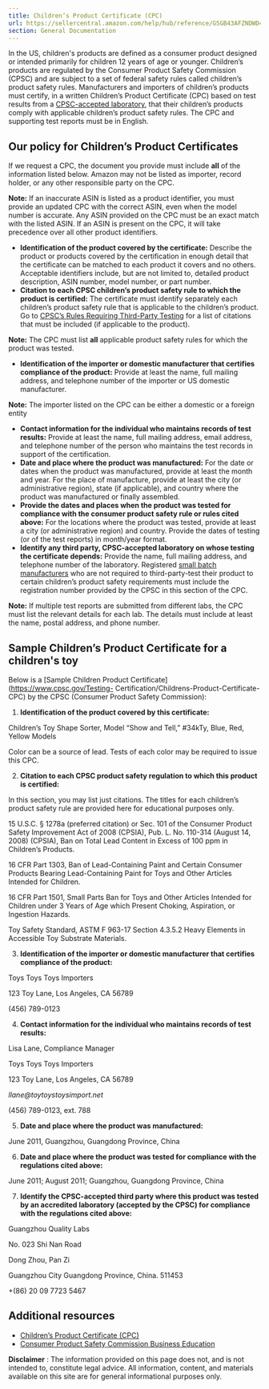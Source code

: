 ```yaml
---
title: Children’s Product Certificate (CPC)
url: https://sellercentral.amazon.com/help/hub/reference/GSGB43AFZNDWD4U8
section: General Documentation
---
```


In the US, children's products are defined as a consumer product designed or
intended primarily for children 12 years of age or younger. Children’s
products are regulated by the Consumer Product Safety Commission (CPSC) and
are subject to a set of federal safety rules called children’s product safety
rules. Manufacturers and importers of children’s products must certify, in a
written Children’s Product Certificate (CPC) based on test results from a
[CPSC-accepted laboratory](https://www.cpsc.gov/cgi-bin/labsearch/), that
their children’s products comply with applicable children’s product safety
rules. The CPC and supporting test reports must be in English.

## Our policy for Children’s Product Certificates

If we request a CPC, the document you provide must include **all** of the
information listed below. Amazon may not be listed as importer, record holder,
or any other responsible party on the CPC.

**Note:** If an inaccurate ASIN is listed as a product identifier, you must
provide an updated CPC with the correct ASIN, even when the model number is
accurate. Any ASIN provided on the CPC must be an exact match with the listed
ASIN. If an ASIN is present on the CPC, it will take precedence over all other
product identifiers.

  * **Identification of the product covered by the certificate:** Describe the product or products covered by the certification in enough detail that the certificate can be matched to each product it covers and no others. Acceptable identifiers include, but are not limited to, detailed product description, ASIN number, model number, or part number.
  * **Citation to each CPSC children’s product safety rule to which the product is certified:** The certificate must identify separately each children’s product safety rule that is applicable to the children’s product. Go to [CPSC’s Rules Requiring Third-Party Testing](https://www.cpsc.gov/Business--Manufacturing/Testing-Certification/Lab-Accreditation/Rules-Requiring-Third-Party-Testing) for a list of citations that must be included (if applicable to the product).

**Note:** The CPC must list **all** applicable product safety rules for which
the product was tested.

  * **Identification of the importer or domestic manufacturer that certifies compliance of the product:** Provide at least the name, full mailing address, and telephone number of the importer or US domestic manufacturer.

**Note:** The importer listed on the CPC can be either a domestic or a foreign
entity

  * **Contact information for the individual who maintains records of test results:** Provide at least the name, full mailing address, email address, and telephone number of the person who maintains the test records in support of the certification.
  * **Date and place where the product was manufactured:** For the date or dates when the product was manufactured, provide at least the month and year. For the place of manufacture, provide at least the city (or administrative region), state (if applicable), and country where the product was manufactured or finally assembled.
  * **Provide the dates and places when the product was tested for compliance with the consumer product safety rule or rules cited above:** For the locations where the product was tested, provide at least a city (or administrative region) and country. Provide the dates of testing (or of the test reports) in month/year format. 
  * **Identify any third party, CPSC-accepted laboratory on whose testing the certificate depends:** Provide the name, full mailing address, and telephone number of the laboratory. Registered [small batch manufacturers](https://www.cpsc.gov/Business--Manufacturing/Small-Business-Resources/Small-Batch-Manufacturers-and-Third-Party-) who are not required to third-party-test their product to certain children’s product safety requirements must include the registration number provided by the CPSC in this section of the CPC.

**Note:** If multiple test reports are submitted from different labs, the CPC
must list the relevant details for each lab. The details must include at least
the name, postal address, and phone number.

## Sample Children’s Product Certificate for a children's toy

Below is a [Sample Children Product Certificate](https://www.cpsc.gov/Testing-
Certification/Childrens-Product-Certificate-CPC) by the CPSC (Consumer Product
Safety Commission):  

  1. **Identification of the product covered by this certificate:**

Children’s Toy Shape Sorter, Model “Show and Tell,” #34kTy, Blue, Red, Yellow
Models

Color can be a source of lead. Tests of each color may be required to issue
this CPC.

  2. **Citation to each CPSC product safety regulation to which this product is certified:**

In this section, you may list just citations. The titles for each children’s
product safety rule are provided here for educational purposes only.

15 U.S.C. § 1278a (preferred citation) or Sec. 101 of the Consumer Product
Safety Improvement Act of 2008 (CPSIA), Pub. L. No. 110-314 (August 14, 2008)
(CPSIA), Ban on Total Lead Content in Excess of 100 ppm in Children’s
Products.

16 CFR Part 1303, Ban of Lead-Containing Paint and Certain Consumer Products
Bearing Lead-Containing Paint for Toys and Other Articles Intended for
Children.

16 CFR Part 1501, Small Parts Ban for Toys and Other Articles Intended for
Children under 3 Years of Age which Present Choking, Aspiration, or Ingestion
Hazards.

Toy Safety Standard, ASTM F 963-17 Section 4.3.5.2 Heavy Elements in
Accessible Toy Substrate Materials.

  3. **Identification of the importer or domestic manufacturer that certifies compliance of the product:**

Toys Toys Toys Importers

123 Toy Lane, Los Angeles, CA 56789

(456) 789-0123

  4. **Contact information for the individual who maintains records of test results:**

Lisa Lane, Compliance Manager

Toys Toys Toys Importers

123 Toy Lane, Los Angeles, CA 56789

_llane@toytoystoysimport.net_

(456) 789-0123, ext. 788

  5. **Date and place where the product was manufactured:**

June 2011, Guangzhou, Guangdong Province, China

  6. **Date and place where the product was tested for compliance with the regulations cited above:**

June 2011; August 2011; Guangzhou, Guangdong Province, China

  7. **Identify the CPSC-accepted third party where this product was tested by an accredited laboratory (accepted by the CPSC) for compliance with the regulations cited above:**

Guangzhou Quality Labs

No. 023 Shi Nan Road

Dong Zhou, Pan Zi

Guangzhou City Guangdong Province, China. 511453

+(86) 20 09 7723 5467

## Additional resources

  * [Children’s Product Certificate (CPC)](https://www.cpsc.gov/Testing-Certification/Childrens-Product-Certificate-CPC)
  * [Consumer Product Safety Commission Business Education](https://www.cpsc.gov/Business--Manufacturing/Business-Education)

**Disclaimer** : The information provided on this page does not, and is not
intended to, constitute legal advice. All information, content, and materials
available on this site are for general informational purposes only.

